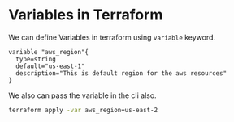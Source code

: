 # Variables in Terraform

We can define Variables in terraform using `variable` keyword.

```hcl
variable "aws_region"{
  type=string
  default="us-east-1"
  description="This is default region for the aws resources"
}
```

We also can pass the variable in the cli also.

```bash
terraform apply -var aws_region=us-east-2
```
